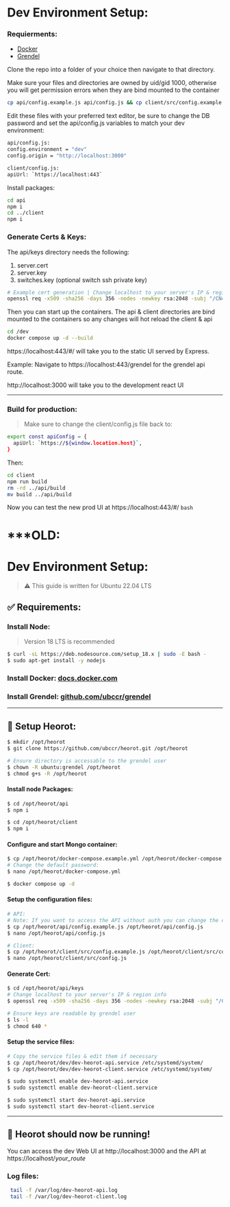 # Dev Environment Setup:

### Requierments:

- [Docker](https://docs.docker.com/engine/install/ubuntu/)
- [Grendel](https://github.com/ubccr/grendel)

Clone the repo into a folder of your choice then navigate to that directory.

Make sure your files and directories are owned by uid/gid 1000, otherwise you will get permission errors when they are bind mounted to the container

```bash
cp api/config.example.js api/config.js && cp client/src/config.example.js client/src/config.js && cp dev/docker-compose.example.yml dev/docker-compose.yml
```

Edit these files with your preferred text editor, be sure to change the DB password and set the api/config.js variables to match your dev environment:

```bash
api/config.js:
config.environment = "dev"
config.origin = "http://localhost:3000"

client/config.js:
apiUrl: `https://localhost:443`
```

Install packages:

```bash
cd api
npm i
cd ../client
npm i
```

### Generate Certs & Keys:

The api/keys directory needs the following:

1. server.cert
2. server.key
3. switches.key (optional switch ssh private key)

```bash
# Example cert generation | Change localhost to your server's IP & region info
openssl req -x509 -sha256 -days 356 -nodes -newkey rsa:2048 -subj "/CN=localhost/C=US/L=New York" -keyout server.key -out server.cert
```

Then you can start up the containers. The api & client directories are bind mounted to the containers so any changes will hot reload the client & api

```bash
cd /dev
docker compose up -d --build
```

https://localhost:443/#/ will take you to the static UI served by Express.

Example: Navigate to https://localhost:443/grendel for the grendel api route.

http://localhost:3000 will take you to the development react UI

---

### Build for production:

> Make sure to change the client/config.js file back to:

```bash
export const apiConfig = {
  apiUrl: `https://${window.location.host}`,
}
```

Then:

```bash
cd client
npm run build
rm -rd ../api/build
mv build ../api/build
```

Now you can test the new prod UI at https://localhost:443/#/
`bash`

# \*\*\*OLD:

# Dev Environment Setup:

> :warning: This guide is written for Ubuntu 22.04 LTS

## :white_check_mark: Requirements:

### Install Node:

> Version 18 LTS is recommended

```bash
$ curl -sL https://deb.nodesource.com/setup_18.x | sudo -E bash -
$ sudo apt-get install -y nodejs
```

### Install Docker: [docs.docker.com](https://docs.docker.com/engine/install/ubuntu/)

### Install Grendel: [github.com/ubccr/grendel](https://github.com/ubccr/grendel)

---

## :checkered_flag: Setup Heorot:

```bash
$ mkdir /opt/heorot
$ git clone https://github.com/ubccr/heorot.git /opt/heorot

# Ensure directory is accessable to the grendel user
$ chown -R ubuntu:grendel /opt/heorot
$ chmod g+s -R /opt/heorot
```

#### Install node Packages:

```bash
$ cd /opt/heorot/api
$ npm i

$ cd /opt/heorot/client
$ npm i
```

#### Configure and start Mongo container:

```bash
$ cp /opt/heorot/docker-compose.example.yml /opt/heorot/docker-compose.yml
# Change the default password:
$ nano /opt/heorot/docker-compose.yml

$ docker compose up -d
```

#### Setup the configuration files:

```bash
# API:
# Note: If you want to access the API without auth you can change the config.environment variable
$ cp /opt/heorot/api/config.example.js /opt/heorot/api/config.js
$ nano /opt/heorot/api/config.js

# Client:
$ cp /opt/heorot/client/src/config.example.js /opt/heorot/client/src/config.js
$ nano /opt/heorot/client/src/config.js
```

#### Generate Cert:

```bash
$ cd /opt/heorot/api/keys
# Change localhost to your server's IP & region info
$ openssl req -x509 -sha256 -days 356 -nodes -newkey rsa:2048 -subj "/CN=localhost/C=US/L=New York" -keyout server.key -out server.cert

# Ensure keys are readable by grendel user
$ ls -l
$ chmod 640 *
```

#### Setup the service files:

```bash
# Copy the service files & edit them if necessary
$ cp /opt/heorot/dev/dev-heorot-api.service /etc/systemd/system/
$ cp /opt/heorot/dev/dev-heorot-client.service /etc/systemd/system/

$ sudo systemctl enable dev-heorot-api.service
$ sudo systemctl enable dev-heorot-client.service

$ sudo systemctl start dev-heorot-api.service
$ sudo systemctl start dev-heorot-client.service
```

---

## :tada: Heorot should now be running!

You can access the dev Web UI at http://localhost:3000 and the API at https://localhost/_your_route_

### Log files:

```bash
 tail -f /var/log/dev-heorot-api.log
 tail -f /var/log/dev-heorot-client.log
```
